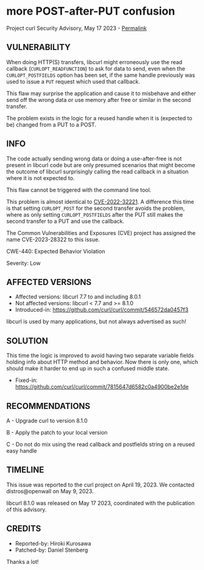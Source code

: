 more POST-after-PUT confusion
=============================

Project curl Security Advisory, May 17 2023 -
[Permalink](https://curl.se/docs/CVE-2023-28322.html)

VULNERABILITY
-------------

When doing HTTP(S) transfers, libcurl might erroneously use the read callback
(`CURLOPT_READFUNCTION`) to ask for data to send, even when the
`CURLOPT_POSTFIELDS` option has been set, if the same handle previously was
used to issue a `PUT` request which used that callback.

This flaw may surprise the application and cause it to misbehave and either
send off the wrong data or use memory after free or similar in the second
transfer.

The problem exists in the logic for a reused handle when it is (expected to
be) changed from a PUT to a POST.

INFO
----

The code actually sending wrong data or doing a use-after-free is not present
in libcurl code but are only presumed scenarios that might become the outcome
of libcurl surprisingly calling the read callback in a situation where it is
not expected to.

This flaw cannot be triggered with the command line tool.

This problem is almost identical to
[CVE-2022-32221](https://curl.se/docs/CVE-2022-32221.html). A difference this
time is that setting `CURLOPT_POST` for the second transfer avoids the
problem, where as only setting `CURLOPT_POSTFIELDS` after the PUT still makes
the second transfer to a PUT and use the callback.

The Common Vulnerabilities and Exposures (CVE) project has assigned the name
CVE-2023-28322 to this issue.

CWE-440: Expected Behavior Violation

Severity: Low

AFFECTED VERSIONS
-----------------

- Affected versions: libcurl 7.7 to and including 8.0.1
- Not affected versions: libcurl < 7.7 and >= 8.1.0
- Introduced-in: https://github.com/curl/curl/commit/546572da0457f3

libcurl is used by many applications, but not always advertised as such!

SOLUTION
------------

This time the logic is improved to avoid having two separate variable fields
holding info about HTTP method and behavior. Now there is only one, which
should make it harder to end up in such a confused middle state.

- Fixed-in: https://github.com/curl/curl/commit/7815647d6582c0a4900be2e1de

RECOMMENDATIONS
--------------

 A - Upgrade curl to version 8.1.0

 B - Apply the patch to your local version
 
 C - Do not do mix using the read callback and postfields string on a reused
     easy handle
 
TIMELINE
--------

This issue was reported to the curl project on April 19, 2023. We contacted
distros@openwall on May 9, 2023.

libcurl 8.1.0 was released on May 17 2023, coordinated with the publication of
this advisory.

CREDITS
-------

- Reported-by: Hiroki Kurosawa
- Patched-by: Daniel Stenberg

Thanks a lot!
